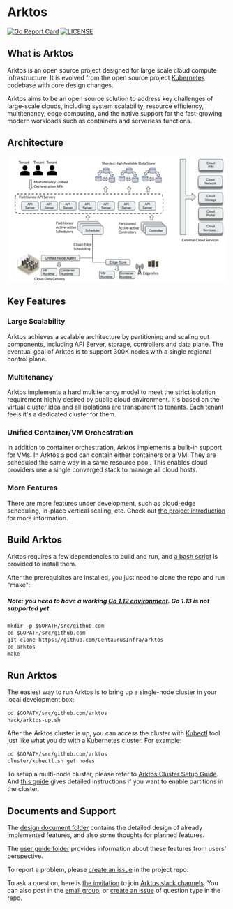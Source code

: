 # Arktos



[![Go Report Card](https://goreportcard.com/badge/github.com/CentaurusInfra/arktos)](https://goreportcard.com/report/github.com/CentaurusInfra/arktos)
[![LICENSE](https://img.shields.io/badge/license-apache%202.0-green)](https://github.com/CentaurusInfra/arktos/blob/master/LICENSE)


## What is Arktos

Arktos is an open source project designed for large scale cloud compute infrastructure. It is evolved from the open source project [Kubernetes](https://github.com/kubernetes/kubernetes) codebase with core design changes. 

Arktos aims to be an open source solution to address key challenges of large-scale clouds, including system scalability, resource efficiency, multitenancy, edge computing, and the native support for the fast-growing modern workloads such as containers and serverless functions. 

## Architecture
![Architecture Diagram](https://raw.githubusercontent.com/CentaurusInfra/arktos/master/docs/design-proposals/arch/project_architecture.png)
## Key Features

### Large Scalability

Arktos achieves a scalable architecture by partitioning and scaling out components, including API Server, storage, controllers and data plane. The eventual goal of Arktos is to support 300K nodes with a single regional control plane.

### Multitenancy

Arktos implements a hard multitenancy model to meet the strict isolation requirement highly desired by public cloud environment. It's based on the virtual cluster idea and all isolations are transparent to tenants. Each tenant feels it's a dedicated cluster for them. 

### Unified Container/VM Orchestration

In addition to container orchestration, Arktos implements a built-in support for VMs. In Arktos a pod can contain either containers or a VM. They are scheduled the same way in a same resource pool. This enables cloud providers use a single converged stack to manage all cloud hosts.

### More Features

There are more features under development, such as cloud-edge scheduling, in-place vertical scaling, etc. Check out [the project introduction](https://docs.google.com/presentation/d/1PG1m27MYRh4kuq654W9HvdoZ5QDX9tWxoCMCfeOZUrE/edit#slide=id.g8a27d34398_8_0) for more information.


## Build Arktos

Arktos requires a few dependencies to build and run, and [a bash script](https://github.com/CentaurusInfra/arktos/tree/master/hack/setup-dev-node.sh) is provided to install them.

After the prerequisites are installed, you just need to clone the repo and run "make":

##### Note: you need to have a working [Go 1.12 environment](https://golang.org/doc/install). Go 1.13 is not supported yet.

```
mkdir -p $GOPATH/src/github.com
cd $GOPATH/src/github.com
git clone https://github.com/CentaurusInfra/arktos
cd arktos
make
```

## Run Arktos
The easiest way to run Arktos is to bring up a single-node cluster in your local development box:

```
cd $GOPATH/src/github.com/arktos
hack/arktos-up.sh
```

After the Arktos cluster is up, you can access the cluster with [Kubectl](https://kubernetes.io/docs/tasks/tools/install-kubectl/) tool just like what you do with a Kubernetes cluster. For example:

```
cd $GOPATH/src/github.com/arktos
cluster/kubectl.sh get nodes
```

To setup a multi-node cluster, please refer to [Arktos Cluster Setup Guide](docs/setup-guide/multi-node-dev-cluster.md). And [this guide](docs/setup-guide/arktos-apiserver-partition.md) gives detailed instructions if you want to enable partitions in the cluster.

## Documents and Support

The [design document folder](https://github.com/CentaurusInfra/arktos/tree/master/docs/design-proposals/) contains the detailed design of already implemented features, and also some thoughts for planned features.

The [user guide folder](https://github.com/CentaurusInfra/arktos/tree/master/docs/user-guide/) provides information about these features from users' perspective.

To report a problem, please [create an issue](https://github.com/CentaurusInfra/arktos/issues) in the project repo. 

To ask a question, here is [the invitation](https://join.slack.com/t/arktosworkspace/shared_invite/zt-cmak5gjq-rBxX4vX2TGMyNeU~jzAMLQ) to join [Arktos slack channels](http://arktosworkspace.slack.com/). You can also post in the [email group](https://groups.google.com/forum/#!forum/arktos-user), or [create an issue](https://github.com/CentaurusInfra/arktos/issues) of question type in the repo.

